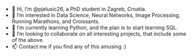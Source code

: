 - 👋 Hi, I’m @pjelusic26, a PhD student in Zagreb, Croatia.
- 👀 I’m interested in Data Science, Neural Networks, Image Processing, Running Marathons, and Croissants.
- 🌱 I’m currently learning Python, and the plan is to start learning SQL.
- 💞️ I’m looking to collaborate on all interesting projects, that include some of the above.
- 📫 Contact me if you find any of this amusing :)

<!---
pjelusic26/pjelusic26 is a ✨ special ✨ repository because its `README.md` (this file) appears on your GitHub profile.
You can click the Preview link to take a look at your changes.
--->
